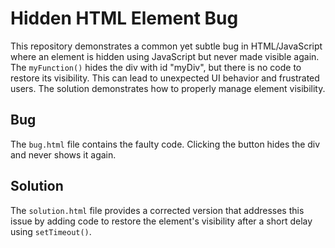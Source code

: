# Hidden HTML Element Bug

This repository demonstrates a common yet subtle bug in HTML/JavaScript where an element is hidden using JavaScript but never made visible again. The `myFunction()` hides the div with id "myDiv", but there is no code to restore its visibility.  This can lead to unexpected UI behavior and frustrated users.  The solution demonstrates how to properly manage element visibility. 

## Bug
The `bug.html` file contains the faulty code.  Clicking the button hides the div and never shows it again.

## Solution
The `solution.html` file provides a corrected version that addresses this issue by adding code to restore the element's visibility after a short delay using `setTimeout()`.